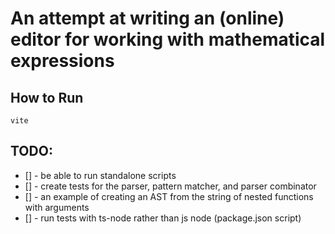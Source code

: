 # An attempt at writing an (online) editor for working with mathematical expressions

## How to Run
   ```console
   vite
   ```


## TODO:
* [] - be able to run standalone scripts
* [] - create tests for the parser, pattern matcher, and parser combinator
* [] - an example of creating an AST from the string of nested functions with arguments
* [] - run tests with ts-node rather than js node (package.json script)
